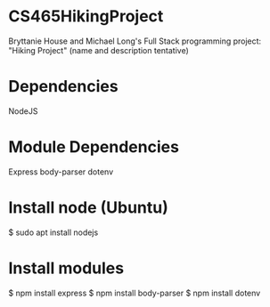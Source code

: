 # CS465HikingProject
Bryttanie House and Michael Long's Full Stack programming project: "Hiking Project" (name and description tentative)

# Dependencies
NodeJS

# Module Dependencies
Express
body-parser
dotenv

# Install node (Ubuntu)
$ sudo apt install nodejs

# Install modules
$ npm install express
$ npm install body-parser
$ npm install dotenv

